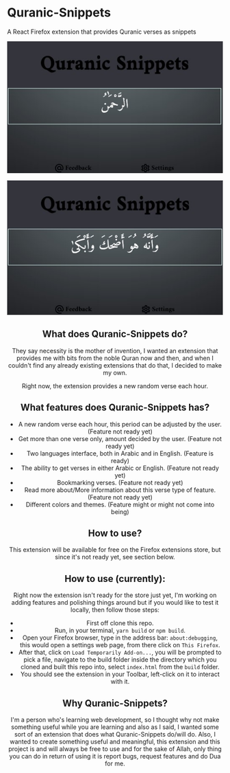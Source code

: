 # Quranic-Snippets

A React Firefox extension that provides Quranic verses as snippets

<div align="center">

![demo img](./src/img/demo/demo-2.jpg)

![demo img](./src/img/demo/demo.jpg)

<div/>

## What does Quranic-Snippets do?

They say necessity is the mother of invention, I wanted an extension that provides me with bits from the noble Quran now and then, and when I couldn't find any already existing extensions that do that, I decided to make my own.

Right now, the extension provides a new random verse each hour.

## What features does Quranic-Snippets has?

-   A new random verse each hour, this period can be adjusted by the user. (Feature not ready yet)
-   Get more than one verse only, amount decided by the user. (Feature not ready yet)
-   Two languages interface, both in Arabic and in English. (Feature is ready)
-   The ability to get verses in either Arabic or English. (Feature not ready yet)
-   Bookmarking verses. (Feature not ready yet)
-   Read more about/More information about this verse type of feature. (Feature not ready yet)
-   Different colors and themes. (Feature might or might not come into being)

## How to use?

This extension will be available for free on the Firefox extensions store, but since it's not ready yet, see section below.

## How to use (currently):

Right now the extension isn't ready for the store just yet, I'm working on adding features and polishing things around but if you would like to test it locally, then follow those steps:

-   First off clone this repo.
-   Run, in your terminal, `yarn build` or `npm build`.
-   Open your Firefox browser, type in the address bar: `about:debugging`, this would open a settings web page, from there click on `This Firefox`.
-   After that, click on `Load Temporarily Add-on...`, you will be prompted to pick a file, navigate to the build folder inside the directory which you cloned and built this repo into, select `index.html` from the `build` folder.
-   You should see the extension in your Toolbar, left-click on it to interact with it.

## Why Quranic-Snippets?

I'm a person who's learning web development, so I thought why not make something useful while you are learning and also as I said, I wanted some sort of an extension that does what Quranic-Snippets do/will do. Also, I wanted to create something useful and meaningful, this extension and this project is and will always be free to use and for the sake of Allah, only thing you can do in return of using it is report bugs, request features and do Dua for me.
